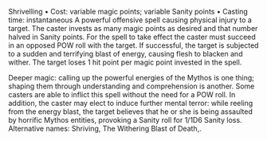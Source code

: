 Shrivelling
• Cost:  variable magic points; variable Sanity points
• Casting time: instantaneous 
A powerful offensive spell causing physical injury to a target. The caster invests as many magic points as desired and that number halved in Sanity points. For the spell to take effect the caster must succeed in an opposed POW roll with the target. If successful, the target is subjected to a sudden and terrifying blast of energy, causing flesh to blacken and wither. The target loses 1 hit point per magic point invested in the spell.

Deeper magic: calling up the powerful energies of the Mythos is one thing; shaping them through understanding and comprehension is another. Some casters are able to inflict this spell without the need for a POW roll. In addition, the caster may elect to induce further mental terror: while reeling from the energy blast, the target believes that he or she is being assaulted by horrific Mythos entities, provoking a Sanity roll for 1/1D6 Sanity loss. 
Alternative names: Shriving, The Withering Blast of Death,.

